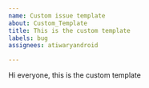 ```yaml
---
name: Custom issue template
about: Custom_Template
title: This is the custom template
labels: bug
assignees: atiwaryandroid

---
```


Hi everyone, this is the custom template
